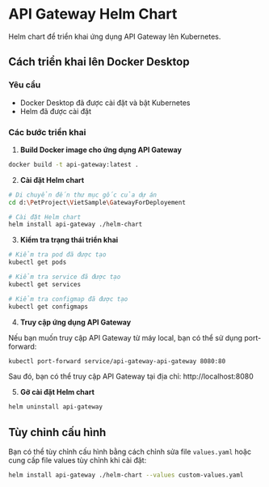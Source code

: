 # API Gateway Helm Chart

Helm chart để triển khai ứng dụng API Gateway lên Kubernetes.

## Cách triển khai lên Docker Desktop

### Yêu cầu
- Docker Desktop đã được cài đặt và bật Kubernetes
- Helm đã được cài đặt

### Các bước triển khai

1. **Build Docker image cho ứng dụng API Gateway**

```bash
docker build -t api-gateway:latest .
```

2. **Cài đặt Helm chart**

```bash
# Di chuyển đến thư mục gốc của dự án
cd d:\PetProject\VietSample\GatewayForDeployement

# Cài đặt Helm chart
helm install api-gateway ./helm-chart
```

3. **Kiểm tra trạng thái triển khai**

```bash
# Kiểm tra pod đã được tạo
kubectl get pods

# Kiểm tra service đã được tạo
kubectl get services

# Kiểm tra configmap đã được tạo
kubectl get configmaps
```

4. **Truy cập ứng dụng API Gateway**

Nếu bạn muốn truy cập API Gateway từ máy local, bạn có thể sử dụng port-forward:

```bash
kubectl port-forward service/api-gateway-api-gateway 8080:80
```

Sau đó, bạn có thể truy cập API Gateway tại địa chỉ: http://localhost:8080

5. **Gỡ cài đặt Helm chart**

```bash
helm uninstall api-gateway
```

## Tùy chỉnh cấu hình

Bạn có thể tùy chỉnh cấu hình bằng cách chỉnh sửa file `values.yaml` hoặc cung cấp file values tùy chỉnh khi cài đặt:

```bash
helm install api-gateway ./helm-chart --values custom-values.yaml
```